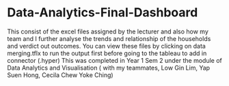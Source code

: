 # Data-Analytics-Final-Dashboard
This consist of the excel files assigned by the lecturer and also how my team and I further analyse the trends and relationship of the households and verdict out outcomes.
You can view these files by clicking on data merging.tflx to run the output first before going to the tableau to add in connector (.hyper) 
This was completed in Year 1 Sem 2 under the module of Data Analytics and Visualisation ( with my teammates, Low Gin Lim, Yap Suen Hong, Cecila Chew Yoke Ching)
